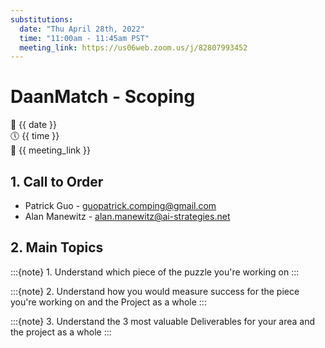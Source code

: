 ```yaml
---
substitutions:
  date: "Thu April 28th, 2022"
  time: "11:00am - 11:45am PST"
  meeting_link: https://us06web.zoom.us/j/82807993452
---
```


# DaanMatch - Scoping

📅 {{ date }} <br>
🕔 {{ time }} <br>
🔗 {{ meeting_link }} <br>

## 1. Call to Order

- Patrick Guo - guopatrick.comping@gmail.com
- Alan Manewitz - alan.manewitz@ai-strategies.net

## 2. Main Topics

:::{note} 1. Understand which piece of the puzzle you're working on
:::

:::{note} 2. Understand how you would measure success for the piece you're working on and the Project as a whole
:::

:::{note} 3. Understand the 3 most valuable Deliverables for your area and the project as a whole
:::
